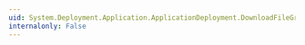 ```yaml
---
uid: System.Deployment.Application.ApplicationDeployment.DownloadFileGroupCompleted
internalonly: False
---
```

